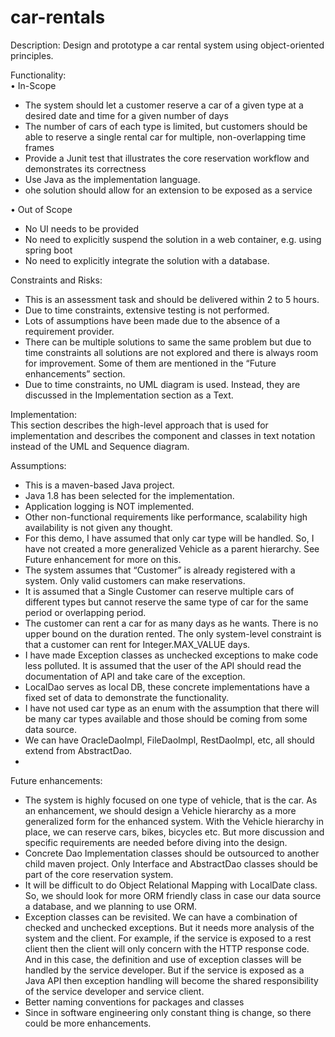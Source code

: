 # car-rentals

Description:
Design and prototype a car rental system using object-oriented principles.

Functionality:<br />
•	In-Scope
		<ul>
		<li>The system should let a customer reserve a car of a given type at a desired date and time for a given number of days</li>
		<li>The number of cars of each type is limited, but customers should be able to reserve a single rental car for multiple, non-overlapping time frames</li>
		<li>Provide a Junit test that illustrates the core reservation workflow and demonstrates its correctness</li>
		<li>Use Java as the implementation language.</li>
		<li>ohe solution should allow for an extension to be exposed as a service</li>
		</ul>
•	Out of Scope
		<ul>
		<li>No UI needs to be provided</li>
		<li>No need to explicitly suspend the solution in a web container, e.g. using spring boot</li>
		<li>No need to explicitly integrate the solution with a database.</li>
		</ul>
Constraints and Risks:
	<ul>
			 <li>This is an assessment task and should be delivered within 2 to 5 hours.</li>
			<li>Due to time constraints, extensive testing is not performed.</li>
			<li>Lots of assumptions have been made due to the absence of a requirement provider.</li>
			<li>There can be multiple solutions to same the same problem but due to time constraints all solutions are not explored and there is always room for improvement. Some of them are mentioned in the “Future enhancements” section.</li>
			<li>Due to time constraints, no UML diagram is used. Instead, they are discussed in the Implementation section as a Text.</li>
	</ul>
	
Implementation:<br/>
This section describes the high-level approach that is used for implementation and describes the component and classes in text notation instead of the UML and Sequence diagram.
 





 
Assumptions:</br>
<ul>
<li>This is a maven-based Java project.</li>
<li>Java 1.8 has been selected for the implementation.</li>
<li>Application logging is NOT implemented.</li>
<li>Other non-functional requirements like performance, scalability high availability is not given any thought.</li>
<li>For this demo, I have assumed that only car type will be handled. So, I have not created a more generalized Vehicle as a parent hierarchy. See Future enhancement for more on this.</li>
<li>The system assumes that “Customer” is already registered with a system. Only valid customers can make reservations. </li>
<li>It is assumed that a Single Customer can reserve multiple cars of different types but cannot reserve the same type of car for the same period or overlapping period.</li>
<li>The customer can rent a car for as many days as he wants. There is no upper bound on the duration rented. The only system-level constraint is that a customer can rent for Integer.MAX_VALUE days.</li>
<li>I have made Exception classes as unchecked exceptions to make code less polluted. It is assumed that the user of the API should read the documentation of API and take care of the exception.</li>
<li>LocalDao serves as local DB, these concrete implementations have a fixed set of data to demonstrate the functionality.</li>
<li>I have not used car type as an enum with the assumption that there will be many car types available and those should be coming from some data source.</li>
<li>We can have OracleDaoImpl, FileDaoImpl, RestDaoImpl, etc, all should extend from AbstractDao.</li>
<li></li>
</ul>

Future enhancements:</br>
 


<ul>
 
<li>The system is highly focused on one type of vehicle, that is the car. As an enhancement, we should design a Vehicle hierarchy as a more generalized form for the enhanced system. With the Vehicle hierarchy in place, we can reserve cars, bikes, bicycles etc. But more discussion and specific requirements are needed before diving into the design.</li>
<li>Concrete Dao Implementation classes should be outsourced to another child maven project. Only Interface and AbstractDao classes should be part of the core reservation system. </li>
<li>It will be difficult to do Object Relational Mapping with LocalDate class. So, we should look for more ORM friendly class in case our data source a database, and we planning to use ORM.</li>
<li>Exception classes can be revisited. We can have a combination of checked and unchecked exceptions. But it needs more analysis of the system and the client. For example, if the service is exposed to a rest client then the client will only concern with the HTTP response code. And in this case, the definition and use of exception classes will be handled by the service developer. But if the service is exposed as a Java API then exception handling will become the shared responsibility of the service developer and service client.</li>
<li>Better naming conventions for packages and classes</li>
<li>Since in software engineering only constant thing is change, so there could be more enhancements.</li>
</ul>
